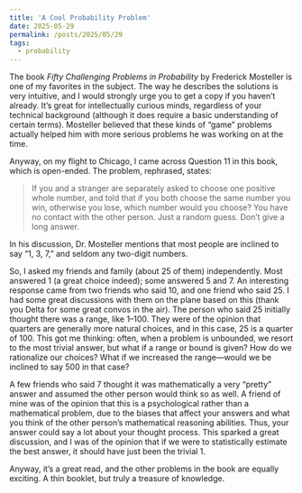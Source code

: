 ```yaml
---
title: 'A Cool Probability Problem'
date: 2025-05-29
permalink: /posts/2025/05/29
tags:
  - probability
---
```


The book *Fifty Challenging Problems in Probability* by Frederick Mosteller is one of my favorites in the subject. The way he describes the solutions is very intuitive, and I would strongly urge you to get a copy if you haven’t already. It’s great for intellectually curious minds, regardless of your technical background (although it does require a basic understanding of certain terms). Mosteller believed that these kinds of “game” problems actually helped him with more serious problems he was working on at the time.

Anyway, on my flight to Chicago, I came across Question 11 in this book, which is open-ended. The problem, rephrased, states:

> If you and a stranger are separately asked to choose one positive whole number, and told that if you both choose the same number you win, otherwise you lose, which number would you choose? You have no contact with the other person. Just a random guess. Don’t give a long answer.

In his discussion, Dr. Mosteller mentions that most people are inclined to say “1, 3, 7,” and seldom any two-digit numbers.

So, I asked my friends and family (about 25 of them) independently. Most answered 1 (a great choice indeed); some answered 5 and 7. An interesting response came from two friends who said 10, and one friend who said 25. I had some great discussions with them on the plane based on this (thank you Delta for some great convos in the air). The person who said 25 initially thought there was a range, like 1–100. They were of the opinion that quarters are generally more natural choices, and in this case, 25 is a quarter of 100. This got me thinking: often, when a problem is unbounded, we resort to the most trivial answer, but what if a range or bound is given? How do we rationalize our choices? What if we increased the range—would we be inclined to say 500 in that case?

A few friends who said 7 thought it was mathematically a very “pretty” answer and assumed the other person would think so as well. A friend of mine was of the opinion that this is a psychological rather than a mathematical problem, due to the biases that affect your answers and what you think of the other person’s mathematical reasoning abilities. Thus, your answer could say a lot about your thought process. This sparked a great discussion, and I was of the opinion that if we were to statistically estimate the best answer, it should have just been the trivial 1.

Anyway, it’s a great read, and the other problems in the book are equally exciting. A thin booklet, but truly a treasure of knowledge.